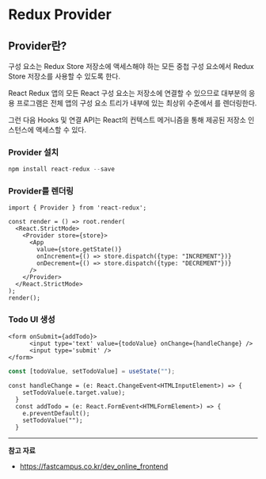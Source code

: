# Redux Provider

## Provider란?

<Provider> 구성 요소는 Redux Store 저장소에 액세스해야 하는 모든 중첩 구성 요소에서 Redux Store 저장소를 사용할 수 있도록 한다.

React Redux 앱의 모든 React 구성 요소는 저장소에 연결할 수 있으므로 대부분의 응용 프로그램은 전체 앱의 구성 요소 트리가 내부에 있는 최상위 수준에서 <Provider>를 렌더링한다.

그런 다음 Hooks 및 연결 API는 React의 컨텍스트 메거니즘을 통해 제공된 저장소 인스턴스에 액세스할 수 있다.

### Provider 설치

```jsx
npm install react-redux --save
```

### Provider를 렌더링

```tsx
import { Provider } from 'react-redux';

const render = () => root.render(
  <React.StrictMode>
    <Provider store={store}>
      <App 
        value={store.getState()}
        onIncrement={() => store.dispatch({type: "INCREMENT"})}
        onDecrement={() => store.dispatch({type: "DECREMENT"})}
      />
    </Provider>
  </React.StrictMode>
);
render();
```

### Todo UI 생성

```tsx
<form onSubmit={addTodo}>
      <input type='text' value={todoValue} onChange={handleChange} />
      <input type='submit' />
</form>
```

```jsx
const [todoValue, setTodoValue] = useState("");
```

```tsx
const handleChange = (e: React.ChangeEvent<HTMLInputElement>) => {
    setTodoValue(e.target.value);
  }
  const addTodo = (e: React.FormEvent<HTMLFormElement>) => {
    e.preventDefault();
    setTodoValue("");
  }
```

---

**참고 자료**

- <https://fastcampus.co.kr/dev_online_frontend>

